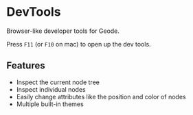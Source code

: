# DevTools

Browser-like developer tools for Geode.

Press `F11` (or `F10` on mac) to open up the dev tools.

## Features

 * Inspect the current node tree
 * Inspect individual nodes
 * Easily change attributes like the position and color of nodes
 * Multiple built-in themes
